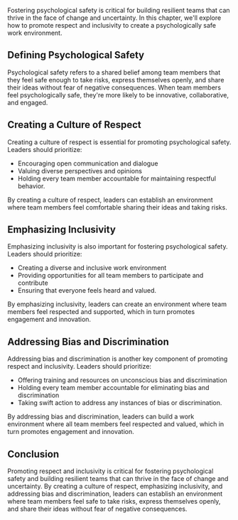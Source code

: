 
Fostering psychological safety is critical for building resilient teams that can thrive in the face of change and uncertainty. In this chapter, we'll explore how to promote respect and inclusivity to create a psychologically safe work environment.

Defining Psychological Safety
-----------------------------

Psychological safety refers to a shared belief among team members that they feel safe enough to take risks, express themselves openly, and share their ideas without fear of negative consequences. When team members feel psychologically safe, they're more likely to be innovative, collaborative, and engaged.

Creating a Culture of Respect
-----------------------------

Creating a culture of respect is essential for promoting psychological safety. Leaders should prioritize:

* Encouraging open communication and dialogue
* Valuing diverse perspectives and opinions
* Holding every team member accountable for maintaining respectful behavior.

By creating a culture of respect, leaders can establish an environment where team members feel comfortable sharing their ideas and taking risks.

Emphasizing Inclusivity
-----------------------

Emphasizing inclusivity is also important for fostering psychological safety. Leaders should prioritize:

* Creating a diverse and inclusive work environment
* Providing opportunities for all team members to participate and contribute
* Ensuring that everyone feels heard and valued.

By emphasizing inclusivity, leaders can create an environment where team members feel respected and supported, which in turn promotes engagement and innovation.

Addressing Bias and Discrimination
----------------------------------

Addressing bias and discrimination is another key component of promoting respect and inclusivity. Leaders should prioritize:

* Offering training and resources on unconscious bias and discrimination
* Holding every team member accountable for eliminating bias and discrimination
* Taking swift action to address any instances of bias or discrimination.

By addressing bias and discrimination, leaders can build a work environment where all team members feel respected and valued, which in turn promotes engagement and innovation.

Conclusion
----------

Promoting respect and inclusivity is critical for fostering psychological safety and building resilient teams that can thrive in the face of change and uncertainty. By creating a culture of respect, emphasizing inclusivity, and addressing bias and discrimination, leaders can establish an environment where team members feel safe to take risks, express themselves openly, and share their ideas without fear of negative consequences.

